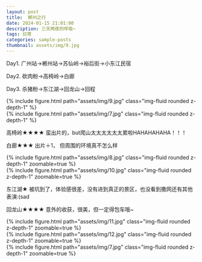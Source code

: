 ```yaml
---
layout: post
title:  郴州之行
date: 2024-01-15 21:01:00
description: 三天两夜的呼吸~
tags: 日常
categories: sample-posts
thumbnail: assets/img/9.jpg
---
```

Day1. 广州站→郴州站→苏仙岭→裕后街→小东江民宿

Day2. 砍肉粉→高椅岭→白廊

Day3. 杀猪粉→东江湖→回龙山→回程

<div class="row mt-3">
    <div class="col-sm mt-3 mt-md-0">
        {% include figure.html path="assets/img/9.jpg" class="img-fluid rounded z-depth-1" %}
    </div>
    <div class="col-sm mt-3 mt-md-0">
        {% include figure.html path="assets/img/7.jpg" class="img-fluid rounded z-depth-1" %}
    </div>
</div>
<div class="caption">
    
</div>

高椅岭★★★★  蛮出片的，but爬山太太太太太太累啦HAHAHAHAHA！！！
    
白廊★★★ 出片＋1， 但周围的环境真不怎么样

<div class="row mt-3">
    <div class="col-sm mt-3 mt-md-0">
        {% include figure.html path="assets/img/8.jpg" class="img-fluid rounded z-depth-1" zoomable=true %}
    </div>
    <div class="col-sm mt-3 mt-md-0">
        {% include figure.html path="assets/img/10.jpg" class="img-fluid rounded z-depth-1" zoomable=true %}
    </div>
</div>

东江湖★ 被坑到了，体验感很差，没有进到真正的景区，也没看到撒网还有其他表演:(sad

回龙山★★★★ 意外的收获，很美，但一定得包车哦~

<div class="row mt-3">
    <div class="col-sm mt-3 mt-md-0">
        {% include figure.html path="assets/img/11.jpg" class="img-fluid rounded z-depth-1" zoomable=true %}
    </div>
    <div class="col-sm mt-3 mt-md-0">
        {% include figure.html path="assets/img/12.jpg" class="img-fluid rounded z-depth-1" zoomable=true %}
    </div>
    <div class="col-sm mt-3 mt-md-0">
        {% include figure.html path="assets/img/7.jpg" class="img-fluid rounded z-depth-1" zoomable=true %}
    </div>
</div>
